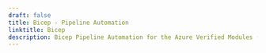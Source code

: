 ```yaml
---
draft: false
title: Bicep - Pipeline Automation
linktitle: Bicep
description: Bicep Pipeline Automation for the Azure Verified Modules (AVM) program
---
```

